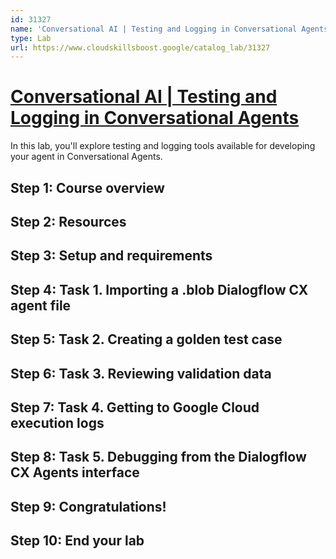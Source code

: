 ```yaml
---
id: 31327
name: 'Conversational AI | Testing and Logging in Conversational Agents'
type: Lab
url: https://www.cloudskillsboost.google/catalog_lab/31327
---
```


# [Conversational AI | Testing and Logging in Conversational Agents](https://www.cloudskillsboost.google/catalog_lab/31327)

In this lab, you'll explore testing and logging tools available for developing your agent in Conversational Agents.

## Step 1: Course overview

## Step 2: Resources

## Step 3: Setup and requirements

## Step 4: Task 1. Importing a .blob Dialogflow CX agent file

## Step 5: Task 2. Creating a golden test case

## Step 6: Task 3. Reviewing validation data

## Step 7: Task 4. Getting to Google Cloud execution logs

## Step 8: Task 5. Debugging from the Dialogflow CX Agents interface

## Step 9: Congratulations!

## Step 10: End your lab
